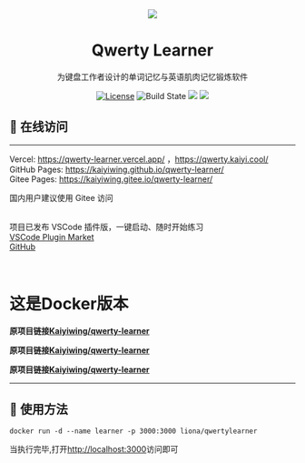 
<div align=center>
<img  src="https://i0.hdslb.com/bfs/album/1268d2cc918ad114ae55cad7602d5c9aab242f9b.png"/>
</div>

<h1 align="center">
  Qwerty Learner
</h1>

<p align="center">
  为键盘工作者设计的单词记忆与英语肌肉记忆锻炼软件
</p>

<p align="center">
  <a href="https://github.com/Kaiyiwing/qwerty-learner/blob/master/LICENSE"><img src="https://img.shields.io/github/license/KaiyiWing/qwerty-learner" alt="License"></a>
  <a><img src="https://travis-ci.com/Kaiyiwing/qwerty-learner.svg?branch=master" alt="Build State"></a>
  <a><img src="https://img.shields.io/badge/PRs-welcome-brightgreen.svg"/></a>
  <a><img src="https://img.shields.io/badge/Powered%20by-React-blue"/></a>
</p>


## 📸 在线访问
<hr> 

Vercel: https://qwerty-learner.vercel.app/ ，https://qwerty.kaiyi.cool/  
GitHub Pages: https://kaiyiwing.github.io/qwerty-learner/  
Gitee Pages: https://kaiyiwing.gitee.io/qwerty-learner/

国内用户建议使用 Gitee 访问
<br/>
<br/>


项目已发布 VSCode 插件版，一键启动、随时开始练习  
[VSCode Plugin Market](https://marketplace.visualstudio.com/items?itemName=Kaiyi.qwerty-learner)  
[GitHub](https://github.com/Kaiyiwing/qwerty-learner-vscode)

<br />


# 这是Docker版本


**原项目链接[Kaiyiwing/qwerty-learner](https://github.com/Kaiyiwing/qwerty-learner)**

**原项目链接[Kaiyiwing/qwerty-learner](https://github.com/Kaiyiwing/qwerty-learner)**

**原项目链接[Kaiyiwing/qwerty-learner](https://github.com/Kaiyiwing/qwerty-learner)**

<hr> 

## 🥢 使用方法

```shell
docker run -d --name learner -p 3000:3000 liona/qwertylearner
```

当执行完毕,打开[http://localhost:3000](http://localhost:3000)访问即可